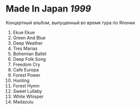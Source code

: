 # Made In Japan *1999*

Концертный альбом, выпущенный во время тура по Японии

1. Ekue Ekue
2. Green And Blue
3. Deep Weather
4. Tres Marias
5. Bohemian Ballet
6. Deep Folk Song
7. Freedom Cry
8. Cafe Europa
9. Forest Power
10. Hunting
11. Forest Hymn
12. Sweet Lullaby
13. White Whisper
14. Madazulu
